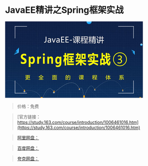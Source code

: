 # JavaEE精讲之Spring框架实战

![img](../../../assets/study163/free/f466cd2bb054435bae8e0376453fe783.jpg)

> 价格：免费

> [官方链接：https://study.163.com/course/introduction/1006461016.htm](https://study.163.com/course/introduction/1006461016.htm)

> [阿里网盘：]()

> [百度网盘：]()

> [夸克网盘：]()
